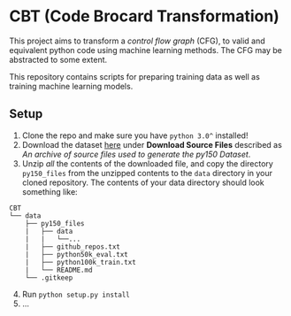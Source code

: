 # CBT (Code Brocard Transformation)

This project aims to transform a *control flow graph* (CFG), to valid and equivalent python code using machine learning methods. The CFG may be abstracted to some extent.

This repository contains scripts for preparing training data as well as training machine learning models.

## Setup
1. Clone the repo and make sure you have ``python 3.0^`` installed!
2. Download the dataset [here](https://eth-sri.github.io/py150) under **Download Source Files** described as *An archive of source files used to generate the py150 Dataset*. 
3. Unzip *all* the contents of the downloaded file, and copy the directory ``py150_files`` from the unzipped contents to the ``data`` directory in your cloned repository. The contents of your data directory should look something like:
```
CBT
└── data
    ├── py150_files
    |   ├── data
    |   |   └──...
    |   ├── github_repos.txt
    |   ├── python50k_eval.txt
    |   ├── python100k_train.txt
    |   └── README.md
    └── .gitkeep

```
4. Run ``python setup.py install``
5. ...
